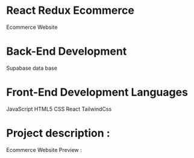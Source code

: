 # React Redux Ecommerce
Ecommerce Website
# Back-End Development
Supabase data base
# Front-End Development Languages
JavaScript
HTML5
CSS
React
TailwindCss

# Project description :



Ecommerce Website Preview :
